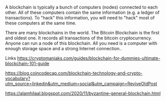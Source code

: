 A blockchain is typically a bunch of computers (nodes) connected to each other. All of these computers contain the same information (e.g. a ledger of transactions). To "hack" this information, you will need to "hack" most of these computers at the same time. 

There are many blockchains in the world. The Bitcoin Blockchain is the first and oldest one. It records all transactions of the bitcoin cryptocurrency. Anyone can run a node of this blockchain. All you need is a computer with enough storage space and a strong Internet connection..


Links
https://cryptomaniaks.com/guides/blockchain-for-dummies-ultimate-blockchain-101-guide

https://blog.coincodecap.com/blockchain-technology-and-crypto-vocabulary?utm_source=linkedin&utm_medium=social&utm_campaign=ReviveOldPost

https://alamhilaal.blogspot.com/2020/11/byzantine-general-blockchain.html
